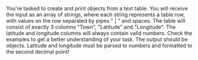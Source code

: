 You're tasked to create and print objects from a text table. 
You will receive the input as an array of strings, where each string represents a table row, with values on the row separated by pipes " | " and spaces.
The table will consist of exactly 3 columns "Town", "Latitude" and "Longitude". The latitude and longitude columns will always contain valid numbers. Check the examples to get a better understanding of your task.
The output should be objects. Latitude and longitude must be parsed to numbers and formatted to the second decimal point!
